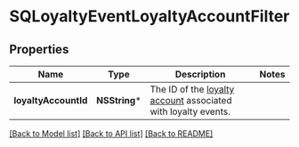 # SQLoyaltyEventLoyaltyAccountFilter

## Properties
Name | Type | Description | Notes
------------ | ------------- | ------------- | -------------
**loyaltyAccountId** | **NSString*** | The ID of the [loyalty account](https://developer.squareup.com/reference/square_2023-10-18/objects/LoyaltyAccount) associated with loyalty events. | 

[[Back to Model list]](../README.md#documentation-for-models) [[Back to API list]](../README.md#documentation-for-api-endpoints) [[Back to README]](../README.md)


